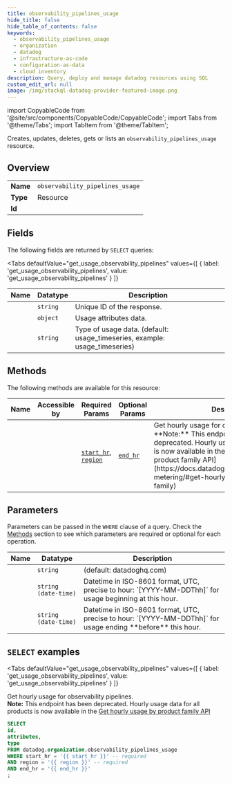 ```yaml
--- 
title: observability_pipelines_usage
hide_title: false
hide_table_of_contents: false
keywords:
  - observability_pipelines_usage
  - organization
  - datadog
  - infrastructure-as-code
  - configuration-as-data
  - cloud inventory
description: Query, deploy and manage datadog resources using SQL
custom_edit_url: null
image: /img/stackql-datadog-provider-featured-image.png
---
```


import CopyableCode from '@site/src/components/CopyableCode/CopyableCode';
import Tabs from '@theme/Tabs';
import TabItem from '@theme/TabItem';

Creates, updates, deletes, gets or lists an <code>observability_pipelines_usage</code> resource.

## Overview
<table><tbody>
<tr><td><b>Name</b></td><td><code>observability_pipelines_usage</code></td></tr>
<tr><td><b>Type</b></td><td>Resource</td></tr>
<tr><td><b>Id</b></td><td><CopyableCode code="datadog.organization.observability_pipelines_usage" /></td></tr>
</tbody></table>

## Fields

The following fields are returned by `SELECT` queries:

<Tabs
    defaultValue="get_usage_observability_pipelines"
    values={[
        { label: 'get_usage_observability_pipelines', value: 'get_usage_observability_pipelines' }
    ]}
>
<TabItem value="get_usage_observability_pipelines">

<table>
<thead>
    <tr>
    <th>Name</th>
    <th>Datatype</th>
    <th>Description</th>
    </tr>
</thead>
<tbody>
<tr>
    <td><CopyableCode code="id" /></td>
    <td><code>string</code></td>
    <td>Unique ID of the response.</td>
</tr>
<tr>
    <td><CopyableCode code="attributes" /></td>
    <td><code>object</code></td>
    <td>Usage attributes data.</td>
</tr>
<tr>
    <td><CopyableCode code="type" /></td>
    <td><code>string</code></td>
    <td>Type of usage data. (default: usage_timeseries, example: usage_timeseries)</td>
</tr>
</tbody>
</table>
</TabItem>
</Tabs>

## Methods

The following methods are available for this resource:

<table>
<thead>
    <tr>
    <th>Name</th>
    <th>Accessible by</th>
    <th>Required Params</th>
    <th>Optional Params</th>
    <th>Description</th>
    </tr>
</thead>
<tbody>
<tr>
    <td><a href="#get_usage_observability_pipelines"><CopyableCode code="get_usage_observability_pipelines" /></a></td>
    <td><CopyableCode code="select" /></td>
    <td><a href="#parameter-start_hr"><code>start_hr</code></a>, <a href="#parameter-region"><code>region</code></a></td>
    <td><a href="#parameter-end_hr"><code>end_hr</code></a></td>
    <td>Get hourly usage for observability pipelines.<br />**Note:** This endpoint has been deprecated. Hourly usage data for all products is now available in the [Get hourly usage by product family API](https://docs.datadoghq.com/api/latest/usage-metering/#get-hourly-usage-by-product-family)</td>
</tr>
</tbody>
</table>

## Parameters

Parameters can be passed in the `WHERE` clause of a query. Check the [Methods](#methods) section to see which parameters are required or optional for each operation.

<table>
<thead>
    <tr>
    <th>Name</th>
    <th>Datatype</th>
    <th>Description</th>
    </tr>
</thead>
<tbody>
<tr id="parameter-region">
    <td><CopyableCode code="region" /></td>
    <td><code>string</code></td>
    <td>(default: datadoghq.com)</td>
</tr>
<tr id="parameter-start_hr">
    <td><CopyableCode code="start_hr" /></td>
    <td><code>string (date-time)</code></td>
    <td>Datetime in ISO-8601 format, UTC, precise to hour: `[YYYY-MM-DDThh]` for usage beginning at this hour.</td>
</tr>
<tr id="parameter-end_hr">
    <td><CopyableCode code="end_hr" /></td>
    <td><code>string (date-time)</code></td>
    <td>Datetime in ISO-8601 format, UTC, precise to hour: `[YYYY-MM-DDThh]` for usage ending **before** this hour.</td>
</tr>
</tbody>
</table>

## `SELECT` examples

<Tabs
    defaultValue="get_usage_observability_pipelines"
    values={[
        { label: 'get_usage_observability_pipelines', value: 'get_usage_observability_pipelines' }
    ]}
>
<TabItem value="get_usage_observability_pipelines">

Get hourly usage for observability pipelines.<br />**Note:** This endpoint has been deprecated. Hourly usage data for all products is now available in the [Get hourly usage by product family API](https://docs.datadoghq.com/api/latest/usage-metering/#get-hourly-usage-by-product-family)

```sql
SELECT
id,
attributes,
type
FROM datadog.organization.observability_pipelines_usage
WHERE start_hr = '{{ start_hr }}' -- required
AND region = '{{ region }}' -- required
AND end_hr = '{{ end_hr }}'
;
```
</TabItem>
</Tabs>
